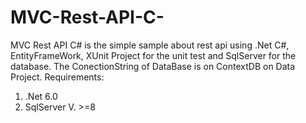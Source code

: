 # MVC-Rest-API-C-
MVC Rest API C# is the simple sample about rest api using .Net C#, EntityFrameWork, XUnit Project for the unit test and SqlServer for the database. The ConectionString of DataBase is on ContextDB on Data Project.
Requirements:
1. .Net 6.0
2. SqlServer V. >=8
